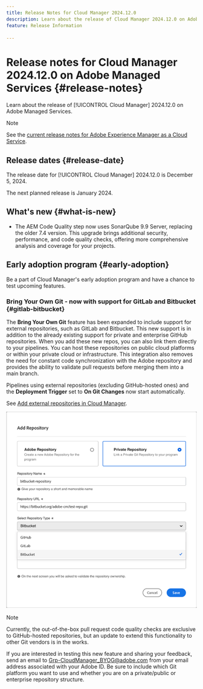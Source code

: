 ```yaml
---
title: Release Notes for Cloud Manager 2024.12.0
description: Learn about the release of Cloud Manager 2024.12.0 on Adobe Managed Services.
feature: Release Information

---
```

# Release notes for Cloud Manager 2024.12.0 on Adobe Managed Services {#release-notes}

<!-- RELEASE WIKI  https://wiki.corp.adobe.com/display/DMSArchitecture/Cloud+Manager+2024.12.0+Release -->

Learn about the release of [!UICONTROL Cloud Manager] 2024.12.0 on Adobe Managed Services.

>[!NOTE]
>
>See the [current release notes for Adobe Experience Manager as a Cloud Service](https://experienceleague.adobe.com/en/docs/experience-manager-cloud-service/content/release-notes/home).

## Release dates {#release-date}

<!-- SAVE FOR FUTURE POSSIBLE USE No notable bugs or features for the September release of Cloud Manager. -->

The release date for [!UICONTROL Cloud Manager] 2024.12.0 is December 5, 2024. 

The next planned release is January 2024.

## What's new {#what-is-new}

* The AEM Code Quality step now uses SonarQube 9.9 Server, replacing the older 7.4 version. This upgrade brings additional security, performance, and code quality checks, offering more comprehensive analysis and coverage for your projects. <!-- CMGR-45683 -->

## Early adoption program {#early-adoption}

Be a part of Cloud Manager's early adoption program and have a chance to test upcoming features.

### Bring Your Own Git - now with support for GitLab and Bitbucket {#gitlab-bitbucket}

<!-- BOTH CS & AMS -->

The **Bring Your Own Git** feature has been expanded to include support for external repositories, such as GitLab and Bitbucket. This new support is in addition to the already existing support for private and enterprise GitHub repositories. When you add these new repos, you can also link them directly to your pipelines. You can host these repositories on public cloud platforms or within your private cloud or infrastructure. This integration also removes the need for constant code synchronization with the Adobe repository and provides the ability to validate pull requests before merging them into a main branch.

Pipelines using external repositories (excluding GitHub-hosted ones) and the **Deployment Trigger** set to **On Git Changes** now start automatically.

See [Add external repositories in Cloud Manager](/help/managing-code/external-repositories.md).

![Add Repository dialog box](/help/release-notes/assets/repositories-add-release-notes.png)

>[!NOTE]
>
>Currently, the out-of-the-box pull request code quality checks are exclusive to GitHub-hosted repositories, but an update to extend this functionality to other Git vendors is in the works.

If you are interested in testing this new feature and sharing your feedback, send an email to [Grp-CloudManager_BYOG@adobe.com](mailto:Grp-CloudManager_BYOG@adobe.com) from your email address associated with your Adobe ID. Be sure to include which Git platform you want to use and whether you are on a private/public or enterprise repository structure.


<!-- ## Bug fixes {#bug-fixes}

* A

Known Issues {#known-issues}

* A -->
